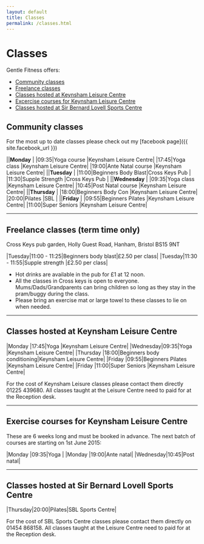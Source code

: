 ```yaml
---
layout: default
title: Classes
permalink: /classes.html
---
```


# Classes

Gentle Fitness offers:

- [Community classes](#community-classes)
- [Freelance classes](#freelance-classes-term-time-only)
- [Classes hosted at Keynsham Leisure Centre](#classes-hosted-at-keynsham-leisure-centre)
- [Excercise courses for Keynsham Leisure Centre](#exercise-courses-for-keynsham-leisure-centre)
- [Classes hosted at Sir Bernard Lovell Sports Centre](#classes-hosted-at-sir-bernard-lovell-sports-centre)

## Community classes

For the most up to date classes please check out my
[facebook page]({{ site.facebook_url }})

||**Monday**                                       |
|09:35|Yoga course         |Keynsham Leisure Centre|
|17:45|Yoga class          |Keynsham Leisure Centre|
|19:00|Ante Natal course   |Keynsham Leisure Centre|
||**Tuesday**                                      |
|11:00|Beginners Body Blast|Cross Keys Pub         |
|11:30|Supple Strength     |Cross Keys Pub         |
||**Wednesday**                                    |
|09:35|Yoga class          |Keynsham Leisure Centre|
|10:45|Post Natal course   |Keynsham Leisure Centre|
||**Thursday**                                     |
|18:00|Beginners Body Con  |Keynsham Leisure Centre|
|20:00|Pilates             |SBL                    |
||**Friday**                                       |
|09:55|Beginners Pilates   |Keynsham Leisure Centre|
|11:00|Super Seniors       |Keynsham Leisure Centre|

-------------------------------------------------------------------------------

## Freelance classes (term time only)

Cross Keys pub garden, Holly Guest Road, Hanham, Bristol BS15 9NT

|Tuesday|11:00 - 11:25|Beginners body blast|£2.50 per class|
|Tuesday|11:30 - 11:55|Supple strength     |£2.50 per class|

- Hot drinks are available in the pub for £1 at 12 noon.
- All the classes in Cross keys is open to everyone.
Mums/Dads/Grandparents can bring children so long
as they stay in the pram/buggy during the class.
- Please bring an exercise mat or large towel to these classes to lie on when needed.

-------------------------------------------------------------------------------

## Classes hosted at Keynsham Leisure Centre

|Monday   |17:45|Yoga                       |Keynsham Leisure Centre|
|Wednesday|09:35|Yoga                       |Keynsham Leisure Centre|
|Thursday |18:00|Beginners body conditioning|Keynsham Leisure Centre|
|Friday   |09:55|Beginners Pilates          |Keynsham Leisure Centre|
|Friday   |11:00|Super Seniors              |Keynsham Leisure Centre|

For the cost of Keynsham Leisure classes please contact them directly 01225 439680.
All classes taught at the Leisure Centre need to paid for at the Reception desk.

-------------------------------------------------------------------------------

## Exercise courses for Keynsham Leisure Centre

These are 6 weeks long and must be booked in advance.
The next batch of courses are starting on 1st June 2015:

|Monday   |09:35|Yoga      |
|Monday   |19:00|Ante natal|
|Wednesday|10:45|Post natal|

-------------------------------------------------------------------------------

## Classes hosted at Sir Bernard Lovell Sports Centre

|Thursday|20:00|Pilates|SBL Sports Centre|

For the cost of SBL Sports Centre classes please contact them directly on 01454 868158.
All classes taught at the Leisure Centre need to paid for at the Reception desk.
